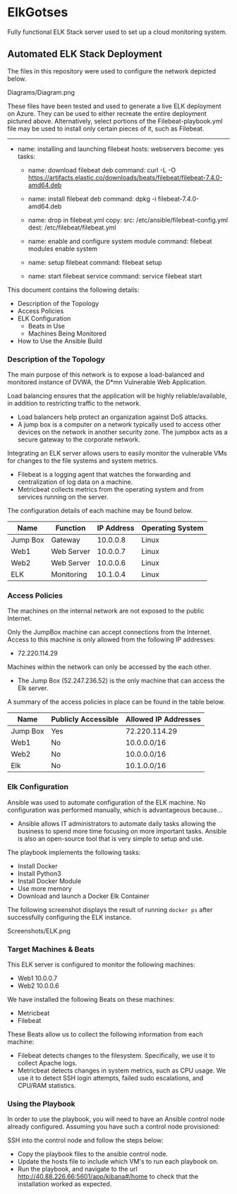 # ElkGotses
Fully functional ELK Stack server used to set up a cloud monitoring system.

## Automated ELK Stack Deployment

The files in this repository were used to configure the network depicted below.

Diagrams/Diagram.png

These files have been tested and used to generate a live ELK deployment on Azure. They can be used to either recreate the entire deployment pictured above. Alternatively, select portions of the Filebeat-playbook.yml file may be used to install only certain pieces of it, such as Filebeat.

  - ---
- name: installing and launching filebeat
  hosts: webservers
  become: yes
  tasks:

  - name: download filebeat deb
    command: curl -L -O https://artifacts.elastic.co/downloads/beats/filebeat/filebeat-7.4.0-amd64.deb

  - name: install filebeat deb
    command: dpkg -i filebeat-7.4.0-amd64.deb

  - name: drop in filebeat.yml
    copy:
      src: /etc/ansible/filebeat-config.yml
      dest: /etc/filebeat/filebeat.yml

  - name: enable and configure system module
    command: filebeat modules enable system

  - name: setup filebeat
    command: filebeat setup

  - name: start filebeat service
    command: service filebeat start 

This document contains the following details:
- Description of the Topology
- Access Policies
- ELK Configuration
  - Beats in Use
  - Machines Being Monitored
- How to Use the Ansible Build


### Description of the Topology

The main purpose of this network is to expose a load-balanced and monitored instance of DVWA, the D*mn Vulnerable Web Application.

Load balancing ensures that the application will be highly reliable/available, in addition to restricting traffic to the network.
- Load balancers help protect an organization against DoS attacks. 
- A jump box is a computer on a network typically used to access other devices on the network in another security zone. The jumpbox acts as a secure gateway to the corporate network.

Integrating an ELK server allows users to easily monitor the vulnerable VMs for changes to the file systems and system metrics.
- Filebeat is a logging agent that watches the forwarding and centralization of log data on a machine.
- Metricbeat collects metrics from the operating system and from services running on the server.

The configuration details of each machine may be found below.

| Name     | Function | IP Address | Operating System |
|----------|----------|------------|------------------|
| Jump Box | Gateway  | 10.0.0.8   | Linux            |
| Web1     |Web Server| 10.0.0.7   | Linux            |
| Web2     |Web Server| 10.0.0.6   | Linux            |
| ELK      |Monitoring| 10.1.0.4   | Linux            |

### Access Policies

The machines on the internal network are not exposed to the public Internet. 

Only the JumpBox machine can accept connections from the Internet. Access to this machine is only allowed from the following IP addresses:
- 72.220.114.29

Machines within the network can only be accessed by the each other.
- The Jump Box (52.247.236.52) is the only machine that can access the Elk server.

A summary of the access policies in place can be found in the table below.

| Name     | Publicly Accessible | Allowed IP Addresses |
|----------|---------------------|----------------------|
| Jump Box |        Yes          | 72.220.114.29        |
| Web1     |        No           | 10.0.0.0/16          |
| Web2     |        No           | 10.0.0.0/16          |
| Elk      |        No           | 10.1.0.0/16          |

### Elk Configuration

Ansible was used to automate configuration of the ELK machine. No configuration was performed manually, which is advantageous because...
- Ansible allows IT administrators to automate daily tasks allowing the business to spend more time focusing on more important tasks. Ansible is also an open-source tool that is very simple to setup and use.

The playbook implements the following tasks:
- Install Docker
- Install Python3
- Install Docker Module
- Use more memory
- Download and launch a Docker Elk Container 

The following screenshot displays the result of running `docker ps` after successfully configuring the ELK instance.

Screenshots/ELK.png

### Target Machines & Beats
This ELK server is configured to monitor the following machines:
- Web1 10.0.0.7
- Web2 10.0.0.6

We have installed the following Beats on these machines:
- Metricbeat
- Filebeat

These Beats allow us to collect the following information from each machine:
- Filebeat detects changes to the filesystem. Specifically, we use it to collect Apache logs.
- Metricbeat detects changes in system metrics, such as CPU usage. We use it to detect SSH login attempts, failed sudo escalations, and CPU/RAM statistics.

### Using the Playbook
In order to use the playbook, you will need to have an Ansible control node already configured. Assuming you have such a control node provisioned: 

SSH into the control node and follow the steps below:
- Copy the playbook files to the ansible control node.
- Update the hosts file to include which VM's to run each playbook on.
- Run the playbook, and navigate to the url http://40.88.226.66:5601/app/kibana#/home to check that the installation worked as expected.
